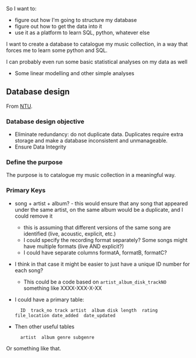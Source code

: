 
So I want to:

- figure out how I'm going to structure my database
- figure out how to get the data into it
- use it as a platform to learn SQL, python, whatever else

I want to create a database to catalogue my music collection, in a way that forces me to learn some python and SQL.

I can probably even run some basic statistical analyses on my data as well

- Some linear modelling and other simple analyses

Database design
---------------

From [NTU](https://www.ntu.edu.sg/home/ehchua/programming/sql/Relational_Database_Design.html).

### Database design objective ###

- Eliminate redundancy: do not duplicate data. Duplicates require extra storage and make a database inconsistent and unmanageable.
- Ensure Data Integrity

### Define the purpose ###

The purpose is to catalogue my music collection in a meaningful way.

### Primary Keys ###

- song + artist + album? - this would ensure that any song that appeared under the same artist, on the same album would be a duplicate, and I could remove it
  - this is assuming that different versions of the same song are identified (live, acoustic, explicit, etc.)
  - I could specify the recording format separately? Some songs might have multiple formats (live AND explicit?)
  - I could have separate columns formatA, formatB, formatC?
- I think in that case it might be easier to just have a unique ID number for each song?
  - This could be a code based on `artist_album_disk_trackNO` something like XXXX-XXX-X-XX

- I could have a primary table:

        ID  track_no track artist  album disk length  rating  file_location date_added  date_updated

- Then other useful tables

        artist  album genre subgenre

Or something like that.


